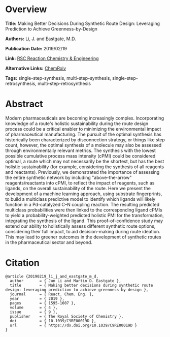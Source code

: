 # Overview
**Title:**
Making Better Decisions During Synthetic Route Design: Leveraging Prediction to Achieve Greenness-by-Design

**Authors:**
Li, J. and Eastgate, M.D.

**Publication Date:**
2019/02/19

**Link:**
[RSC Reaction Chemistry & Engineering](https://pubs.rsc.org/en/content/articlelanding/2019/re/c9re00019d)

**Alternative Links:**
[ChemRxiv](https://chemrxiv.org/engage/chemrxiv/article-details/60c7401b337d6c2041e2661a)

**Tags:**
single-step-synthesis, multi-step-synthesis, single-step-retrosynthesis, multi-step-retrosynthesis


# Abstract
Modern pharmaceuticals are becoming increasingly complex.
Incorporating knowledge of a route's holistic sustainability during the route design process could be a critical enabler to minimizing the environmental impact of pharmaceutical manufacturing.
The pursuit of the optimal synthesis has historically been characterized by disconnection strategy, or things like step count, however, the optimal synthesis of a molecule may also be assessed through environmentally relevant metrics.
The synthesis with the lowest possible cumulative process mass intensity (cPMI) could be considered optimal, a route which may not necessarily be the shortest, but has the best holistic sustainability (for example, considering the synthesis of all reagents and reactants).
Previously, we demonstrated the importance of assessing the entire synthetic network by including "above-the-arrow" reagents/reactants into cPMI, to reflect the impact of reagents, such as ligands, on the overall sustainability of the route.
Here we present the development of a machine learning approach, using substrate fingerprints, to build a multiclass predictive model to identify which ligands will likely function in a Pd-catalyzed C–N coupling reaction.
The resulting predicted multiclass probabilities were then linked to the corresponding ligand cPMIs to yield a probability-weighted predicted holistic PMI for the transformation, integrating the synthesis of the ligand.
This proof-of-confidence study may extend our ability to holistically assess different synthetic route options, considering their full impact, to aid decision-making during route ideation.
This may lead to greener outcomes in the development of synthetic routes in the pharmaceutical sector and beyond.


# Citation
```
@article {20190219_li_j_and_eastgate_m_d,
  author       = { Jun Li and Martin D. Eastgate },
  title        = { Making better decisions during synthetic route design: leveraging prediction to achieve greenness-by-design },
  journal      = { React. Chem. Eng. },
  year         = { 2019 },
  pages        = { 1595-1607 },
  volume       = { 4 },
  issue        = { 9 },
  publisher    = { The Royal Society of Chemistry },
  doi          = { 10.1039/C9RE00019D },
  url          = { https://dx.doi.org/10.1039/C9RE00019D }
}
```
